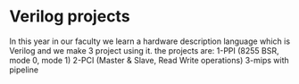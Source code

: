 # Verilog projects
In this year in our faculty we learn a hardware description language which is Verilog and we make 3 project using it.
the projects are:
1-PPI (8255 BSR, mode 0, mode 1) 
2-PCI (Master & Slave, Read Write operations)
3-mips with pipeline

